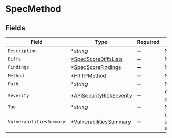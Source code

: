 # SpecMethod


## Fields

| Field                                                                      | Type                                                                       | Required                                                                   | Description                                                                |
| -------------------------------------------------------------------------- | -------------------------------------------------------------------------- | -------------------------------------------------------------------------- | -------------------------------------------------------------------------- |
| `Description`                                                              | **string*                                                                  | :heavy_minus_sign:                                                         | N/A                                                                        |
| `Diffs`                                                                    | [*SpecScoreDiffsLists](../../models/shared/specscorediffslists.md)         | :heavy_minus_sign:                                                         | N/A                                                                        |
| `Findings`                                                                 | [*SpecScoreFindings](../../models/shared/specscorefindings.md)             | :heavy_minus_sign:                                                         | N/A                                                                        |
| `Method`                                                                   | [*HTTPMethod](../../models/shared/httpmethod.md)                           | :heavy_minus_sign:                                                         | N/A                                                                        |
| `Path`                                                                     | **string*                                                                  | :heavy_minus_sign:                                                         | N/A                                                                        |
| `Severity`                                                                 | [*APISecurityRiskSeverity](../../models/shared/apisecurityriskseverity.md) | :heavy_minus_sign:                                                         | An `enum`eration.                                                          |
| `Tag`                                                                      | **string*                                                                  | :heavy_minus_sign:                                                         | N/A                                                                        |
| `VulnerabilitiesSummary`                                                   | [*VulnerabilitiesSummary](../../models/shared/vulnerabilitiessummary.md)   | :heavy_minus_sign:                                                         | Vulnerabilities summary by severity                                        |